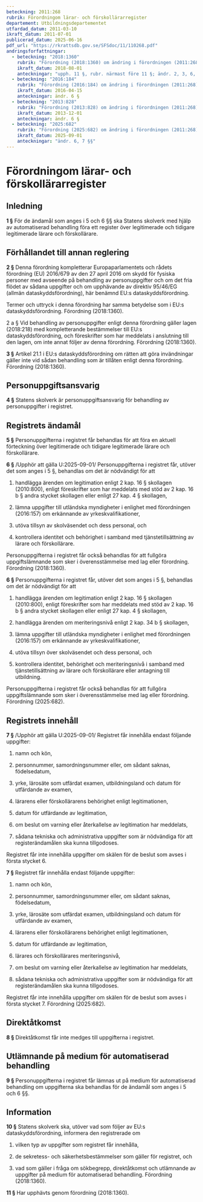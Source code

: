 ```yaml
---
beteckning: 2011:268
rubrik: Förordningom lärar- och förskollärarregister
departement: Utbildningsdepartementet
utfardad_datum: 2011-03-10
ikraft_datum: 2011-07-01
publicerad_datum: 2025-06-16
pdf_url: "https://rkrattsdb.gov.se/SFSdoc/11/110268.pdf"
andringsforfattningar:
  - beteckning: "2018:1360"
    rubrik: "Förordning (2018:1360) om ändring i förordningen (2011:268) om lärar- och förskollärarregister"
    ikraft_datum: 2018-08-01
    anteckningar: "upph. 11 §, rubr. närmast före 11 §; ändr. 2, 3, 6, 10 §§; ny 2 a §, rubr. närmast före 2 §"
  - beteckning: "2016:184"
    rubrik: "Förordning (2016:184) om ändring i förordningen (2011:268) om lärar- och förskollärarregister"
    ikraft_datum: 2016-04-15
    anteckningar: ändr. 6 §
  - beteckning: "2013:828"
    rubrik: "Förordning (2013:828) om ändring i förordningen (2011:268) om lärar- och förskollärarregister"
    ikraft_datum: 2013-12-01
    anteckningar: ändr. 6 §
  - beteckning: "2025:682"
    rubrik: "Förordning (2025:682) om ändring i förordningen (2011:268) om lärar- och förskollärarregister"
    ikraft_datum: 2025-09-01
    anteckningar: "ändr. 6, 7 §§"
---
```


# Förordningom lärar- och förskollärarregister

## Inledning

**1 §** För de ändamål som anges i 5 och 6 §§ ska Statens skolverk med hjälp av automatiserad behandling föra ett register över legitimerade och tidigare legitimerade lärare och förskollärare.

## Förhållandet till annan reglering

**2 §** Denna förordning kompletterar Europaparlamentets och rådets förordning (EU) 2016/679 av den 27 april 2016 om skydd för fysiska personer med avseende på behandling av personuppgifter och om det fria flödet av sådana uppgifter och om upphävande av direktiv 95/46/EG (allmän dataskyddsförordning), här benämnd EU:s dataskyddsförordning.

Termer och uttryck i denna förordning har samma betydelse som i EU:s dataskyddsförordning. Förordning (2018:1360).

2 a § Vid behandling av personuppgifter enligt denna förordning gäller lagen (2018:218) med kompletterande bestämmelser till EU:s dataskyddsförordning, och föreskrifter som har meddelats i anslutning till den lagen, om inte annat följer av denna förordning. Förordning (2018:1360).

**3 §** Artikel 21.1 i EU:s dataskyddsförordning om rätten att göra invändningar gäller inte vid sådan behandling som är tillåten enligt denna förordning. Förordning (2018:1360).

## Personuppgiftsansvarig

**4 §** Statens skolverk är personuppgiftsansvarig för behandling av personuppgifter i registret.

## Registrets ändamål

**5 §** Personuppgifterna i registret får behandlas för att föra en aktuell förteckning över legitimerade och tidigare legitimerade lärare och förskollärare.

**6 §** /Upphör att gälla U:2025-09-01/ Personuppgifterna i registret får, utöver det som anges i 5 §, behandlas om det är nödvändigt för att

1. handlägga ärenden om legitimation enligt 2 kap. 16 § skollagen (2010:800), enligt föreskrifter som har meddelats med stöd av 2 kap. 16 b § andra stycket skollagen eller enligt 27 kap. 4 § skollagen,

2. lämna uppgifter till utländska myndigheter i enlighet med förordningen (2016:157) om erkännande av yrkeskvalifikationer,

3. utöva tillsyn av skolväsendet och dess personal, och

4. kontrollera identitet och behörighet i samband med tjänstetillsättning av lärare och förskollärare.

Personuppgifterna i registret får också behandlas för att fullgöra uppgiftslämnande som sker i överensstämmelse med lag eller förordning. Förordning (2018:1360).

**6 §** Personuppgifterna i registret får, utöver det som anges i 5 §, behandlas om det är nödvändigt för att

1. handlägga ärenden om legitimation enligt 2 kap. 16 § skollagen (2010:800), enligt föreskrifter som har meddelats med stöd av 2 kap. 16 b § andra stycket skollagen eller enligt 27 kap. 4 § skollagen,

2. handlägga ärenden om meriteringsnivå enligt 2 kap. 34 b § skollagen,

3. lämna uppgifter till utländska myndigheter i enlighet med förordningen (2016:157) om erkännande av yrkeskvalifikationer,

4. utöva tillsyn över skolväsendet och dess personal, och

5. kontrollera identitet, behörighet och meriteringsnivå i samband med tjänstetillsättning av lärare och förskollärare eller antagning till utbildning.

Personuppgifterna i registret får också behandlas för att fullgöra uppgiftslämnande som sker i överensstämmelse med lag eller förordning. Förordning (2025:682).

## Registrets innehåll

**7 §** /Upphör att gälla U:2025-09-01/ Registret får innehålla endast följande uppgifter:

1. namn och kön,

2. personnummer, samordningsnummer eller, om sådant saknas, födelsedatum,

3. yrke, lärosäte som utfärdat examen, utbildningsland och datum för utfärdande av examen,

4. lärarens eller förskollärarens behörighet enligt legitimationen,

5. datum för utfärdande av legitimation,

6. om beslut om varning eller återkallelse av legitimation har meddelats,

7. sådana tekniska och administrativa uppgifter som är nödvändiga för att registerändamålen ska kunna tillgodoses.

Registret får inte innehålla uppgifter om skälen för de beslut som avses i första stycket 6.

**7 §** Registret får innehålla endast följande uppgifter:

1. namn och kön,

2. personnummer, samordningsnummer eller, om sådant saknas, födelsedatum,

3. yrke, lärosäte som utfärdat examen, utbildningsland och datum för utfärdande av examen,

4. lärarens eller förskollärarens behörighet enligt legitimationen,

5. datum för utfärdande av legitimation,

6. lärares och förskollärares meriteringsnivå,

7. om beslut om varning eller återkallelse av legitimation har meddelats,

8. sådana tekniska och administrativa uppgifter som är nödvändiga för att registerändamålen ska kunna tillgodoses.

Registret får inte innehålla uppgifter om skälen för de beslut som avses i första stycket 7. Förordning (2025:682).

## Direktåtkomst

**8 §** Direktåtkomst får inte medges till uppgifterna i registret.

## Utlämnande på medium för automatiserad behandling

**9 §** Personuppgifterna i registret får lämnas ut på medium för automatiserad behandling om uppgifterna ska behandlas för de ändamål som anges i 5 och 6 §§.

## Information

**10 §** Statens skolverk ska, utöver vad som följer av EU:s dataskyddsförordning, informera den registrerade om

1. vilken typ av uppgifter som registret får innehålla,

2. de sekretess- och säkerhetsbestämmelser som gäller för registret, och

3. vad som gäller i fråga om sökbegrepp, direktåtkomst och utlämnande av uppgifter på medium för automatiserad behandling. Förordning (2018:1360).

**11 §** Har upphävts genom förordning (2018:1360).
